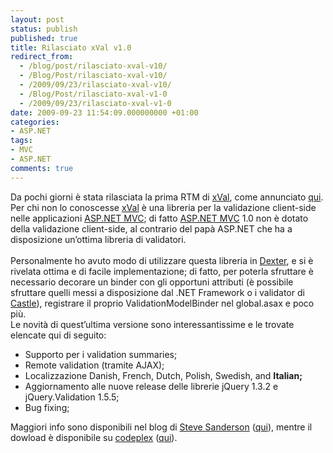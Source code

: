```yaml
---
layout: post
status: publish
published: true
title: Rilasciato xVal v1.0
redirect_from: 
  - /blog/post/rilasciato-xval-v10/
  - /Blog/Post/rilasciato-xval-v10/
  - /2009/09/23/rilasciato-xval-v10/
  - /Blog/Post/rilasciato-xval-v1-0
  - /2009/09/23/rilasciato-xval-v1-0
date: 2009-09-23 11:54:09.000000000 +01:00
categories:
- ASP.NET
tags:
- MVC
- ASP.NET
comments: true
---
```

<p>Da pochi giorni è stata rilasciata la prima RTM di <a title="xVal" href="http://xval.codeplex.com/" rel="nofollow" target="_blank">xVal</a>, come annunciato <a title="xval v1.0 now available" href="http://blog.codeville.net/2009/09/17/xval-v10-now-available/" rel="nofollow" target="_blank">qui</a>.    <br />Per chi non lo conoscesse <a title="xVal" href="http://xval.codeplex.com/" rel="nofollow" target="_blank">xVal</a> è una libreria per la validazione client-side nelle applicazioni <a title="ASP.NET MVC" href="http://www.asp.net/mvc" rel="nofollow" target="_blank">ASP.NET MVC</a>; di fatto <a title="ASP.NET MVC" href="http://www.asp.net/mvc" rel="nofollow" target="_blank">ASP.NET MVC</a> 1.0 non è dotato della validazione client-side, al contrario del papà ASP.NET che ha a disposizione un’ottima libreria di validatori.    <br />    <br />Personalmente ho avuto modo di utilizzare questa libreria in <a title="Dexter Blog Engine" href="http://imperugo.tostring.it/Categories/Archive/Dexter" target="_blank">Dexter</a>, e si è rivelata ottima e di facile implementazione; di fatto, per poterla sfruttare è necessario decorare un binder con gli opportuni attributi (è possibile sfruttare quelli messi a disposizione dal .NET Framework o i validator di <a href="http://www.castleproject.org/">Castle</a>), registrare il proprio ValidationModelBinder nel global.asax e poco più.    <br />Le novità di quest’ultima versione sono interessantissime e le trovate elencate qui di seguito:</p>  <ul>   <li>Supporto per i validation summaries;</li>    <li>Remote validation (tramite AJAX);</li>    <li>Localizzazione Danish, French, Dutch, Polish, Swedish, and <b>Italian;</b></li>    <li>Aggiornamento alle nuove release delle librerie jQuery 1.3.2 e jQuery.Validation 1.5.5;</li>    <li>Bug fixing;</li> </ul>  <p>Maggiori info sono disponibili nel blog di <a title="Steve Sanderson&#39;s Blog" href="http://blog.codeville.net/" rel="nofollow" target="_blank">Steve Sanderson</a> (<a title="xval v1.0 now available" href="http://blog.codeville.net/2009/09/17/xval-v10-now-available/" rel="nofollow" target="_blank">qui</a>), mentre il dowload è disponibile su <a href="http://www.codeplex.com">codeplex</a> (<a href="http://xval.codeplex.com/Release/ProjectReleases.aspx?ReleaseId=33155">qui</a>).</p>

